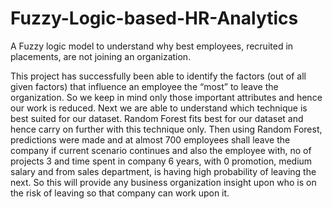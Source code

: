 # Fuzzy-Logic-based-HR-Analytics
A Fuzzy logic model to understand why best employees, recruited in placements, are not joining an organization. 

This project has successfully been able to identify the factors (out of all given
factors) that influence an employee the “most” to leave the organization. So we keep in mind
only those important attributes and hence our work is reduced. Next we are able to
understand which technique is best suited for our dataset. Random Forest fits
best for our dataset and hence carry on further with this technique only. Then using Random
Forest, predictions were made and at almost 700 employees shall leave the
company if current scenario continues and also the employee with, no of projects 3 and time
spent in company 6 years, with 0 promotion, medium salary and from sales department, is having
high probability of leaving the next. So this will provide any business organization insight upon
who is on the risk of leaving so that company can work upon it.
